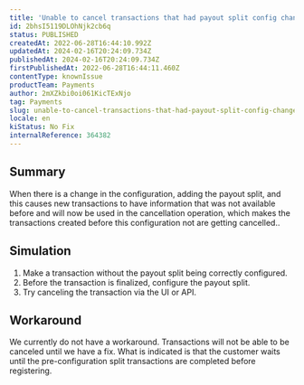 ```yaml
---
title: 'Unable to cancel transactions that had payout split config change'
id: 2bhsI5119DLOhNjk2cb6q
status: PUBLISHED
createdAt: 2022-06-28T16:44:10.992Z
updatedAt: 2024-02-16T20:24:09.734Z
publishedAt: 2024-02-16T20:24:09.734Z
firstPublishedAt: 2022-06-28T16:44:11.460Z
contentType: knownIssue
productTeam: Payments
author: 2mXZkbi0oi061KicTExNjo
tag: Payments
slug: unable-to-cancel-transactions-that-had-payout-split-config-change
locale: en
kiStatus: No Fix
internalReference: 364382
---
```


## Summary


When there is a change in the configuration, adding the payout split, and this causes new transactions to have information that was not available before and will now be used in the cancellation operation, which makes the transactions created before this configuration not are getting cancelled..



## Simulation



1. Make a transaction without the payout split being correctly configured.
2. Before the transaction is finalized, configure the payout split.
3. Try canceling the transaction via the UI or API.



## Workaround


We currently do not have a workaround. Transactions will not be able to be canceled until we have a fix. What is indicated is that the customer waits until the pre-configuration split transactions are completed before registering.

